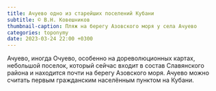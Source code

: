 ```yaml
---
title: Ачуево одно из старейших поселений Кубани
subtitle: © В.Н. Ковешников
thumbnail-caption: Пляж на берегу Азовского моря у села Ачуево
categories: toponymy
date: 2023-03-24 22:00 +0300
---
```

Ачуево, иногда Очуево, особенно на дореволюционных картах, небольшой поселок, который сейчас входит в состав Славянского района и находится почти на берегу Азовского моря. Ачуево можно считать первым гражданским населённым пунктом на Кубани.